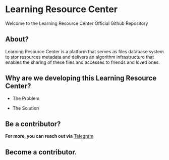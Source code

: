 # Learning Resource Center

Welcome to the Learning Resource Center Official Github Repository

## About?

Learning Resource Center is a platform that serves as files database system to stor resources metadata and delivers an algorithm infrastructure that enables the sharing of these files and accesses to friends and loved ones.

## Why are we developing this Learning Resource Center?

- The Problem

- The Solution

## Be a contributor?

**For more, you can reach out via** [Telegram](https://t.me/devpacademy)

## Become a contributor.
